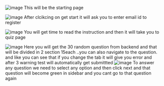![image](https://github.com/preyash-dw/quizRepo/assets/122265433/5bd27f21-6e75-448e-a582-053a5f32d769)
This will be the starting page

![image](https://github.com/preyash-dw/quizRepo/assets/122265433/372f1109-9d64-4196-95e5-2e011c4c689c)
After clcikcing on get start it will ask you to enter email id to register

![image](https://github.com/preyash-dw/quizRepo/assets/122265433/152bd025-ed40-45cc-9a6a-1c67bb003fb5)
You will get time to read the instruction and then it will take you to quiz page 

![image](https://github.com/preyash-dw/quizRepo/assets/122265433/7a4211fb-599a-4f11-98ad-f92ded047d72)
Here you will get the 30 random question from backend and that will be divided in 2 section 15each ..you can also navigate to the question. and like you can see that if you change the tab it will give you error and after 3 warning test will automatically get submittted
![image](https://github.com/preyash-dw/quizRepo/assets/122265433/b72a8caf-9b0c-4085-8d6a-3c78ffd30fe0)
To answer any question we need to select any option and then click next and that question will become green in sidebar and you cant go to that question again
